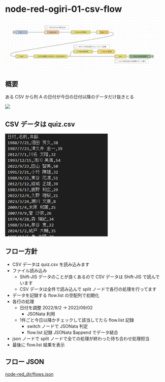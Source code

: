 # node-red-ogiri-01-csv-flow

![](image1.png)

## 概要

ある CSV から列 A の日付が今日の日付以降のデータだけ抜きとる

![](https://lh3.googleusercontent.com/drive-viewer/AJc5JmQUZ6P2jvOkAPOMlGS8kOn-zb-XUI6-h40l0mQxIJ-ejfkKuJBchdkRXDFmBJvethU6LxIMSPg=w2640-h1586)

## CSV データは quiz.csv

![](image2.png)

## フロー方針

- CSV データは quiz.csv を読み込みます
- ファイル読み込み
  - Shift-JIS データのことが良くあるので CSV データは Shift-JIS で読んでいます
  - CSV データは全件で読み込んで split ノードで各行の処理を行ってます
- データを記録する flow.list の空配列で初期化
- 各行の処理
  - 日付を調整 2022/9/2 -> 2022/09/02
    - JSONata 利用
  - 1件ごと今日以降かチェックして該当してたら flow.list 記録
    - switch ノードで JSONata 判定
    - flow.list 記録 JSONata $append でデータ結合
- json ノードで split ノードで全ての処理が終わった待ち合わせ処理担当
- 最後に flow.list 結果を表示

## フロー JSON

[node-red_dir/flows.json](node-red_dir/flows.json)